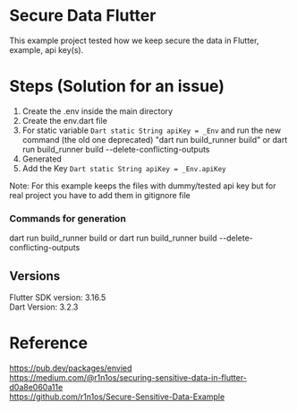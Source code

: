 # Secure Data Flutter
This example project tested how we keep secure the data in Flutter, example, api key(s).

# Steps (Solution for an issue)
1) Create the .env inside the main directory
2) Create the env.dart file
3) For static variable ```Dart static String apiKey = _Env``` and run the new command (the old one deprecated) "dart run build_runner build" or dart run build_runner build --delete-conflicting-outputs
4) Generated
5) Add the Key ```Dart static String apiKey = _Env.apiKey```

Note: For this example keeps the files with dummy/tested api key but for real project you have to add them in gitignore file

### Commands for generation
dart run build_runner build    or    dart run build_runner build --delete-conflicting-outputs

## Versions

Flutter SDK version: 3.16.5 <br />
Dart Version: 3.2.3 <br />

# Reference
https://pub.dev/packages/envied <br />
https://medium.com/@r1n1os/securing-sensitive-data-in-flutter-d0a8e060a11e <br />
https://github.com/r1n1os/Secure-Sensitive-Data-Example <br />

